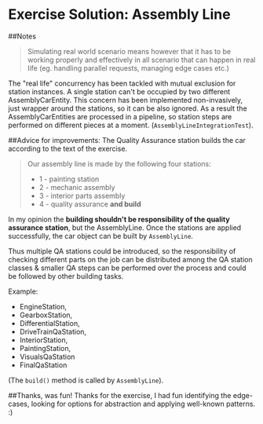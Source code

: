 # Exercise Solution: Assembly Line

##Notes
> Simulating real world scenario means however that it has to be working properly and effectively in all scenario that 
> can happen in real life (eg. handling parallel requests, managing edge cases etc.)

The "real life" concurrency has been tackled with mutual exclusion for station instances. A single station can't be 
occupied by two different AssemblyCarEntity. This concern has been implemented non-invasively, just wrapper around the 
stations, so it can be also ignored. As a result the AssemblyCarEntities are processed in a pipeline, so station steps 
are performed on different pieces at a moment. (`AssemblyLineIntegrationTest`).

##Advice for improvements:
The Quality Assurance station builds the car according to the text of the exercise.
> Our assembly line is made by the following four stations:
> - 1 - painting station
> - 2 - mechanic assembly
> - 3 - interior parts assembly
> - 4 - quality assurance **and build**

In my opinion the **building shouldn't be responsibility of the quality assurance station**, but the AssemblyLine. Once
the stations are applied successfully, the car object can be built by `AssemblyLine`. 

Thus multiple QA stations 
could be introduced, so the responsibility of checking different parts on the job can be distributed among the 
QA station classes & smaller QA steps can be performed over the process and could be followed by other building tasks.

Example:
- EngineStation, 
- GearboxStation, 
- DifferentialStation, 
- DriveTrainQaStation, 
- InteriorStation, 
- PaintingStation,
- VisualsQaStation 
- FinalQaStation

(The `build()` method is called by `AssemblyLine`).

##Thanks, was fun!
Thanks for the exercise, I had fun identifying the edge-cases, looking for options for abstraction and applying well-known patterns. :)

